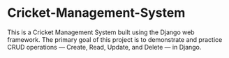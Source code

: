 # Cricket-Management-System
This is a Cricket Management System built using the Django web framework. The primary goal of this project is to demonstrate and practice CRUD operations — Create, Read, Update, and Delete — in Django.
